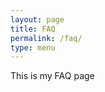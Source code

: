 ```yaml
---
layout: page
title: FAQ
permalink: /faq/
type: menu
---
```


<head>
  <meta charset="utf-8">
  <meta http-equiv="X-UA-Compatible" content="IE=edge">
  <meta name="viewport" content="width=device-width, initial-scale=1">

  <title>{% if page.title %}{{ page.title }}{% else %}{{ site.title }}{% endif %}</title>
  <link rel="icon" href="../images/me.png" type="image/x-icon">
  <meta name="description" content="{% if page.excerpt %}{{ page.excerpt | strip_html | strip_newlines | truncate: 160 }}{% else %}{{ site.description }}{% endif %}">

  <link rel="stylesheet" href="{{ "/css/main.css" | prepend: site.baseurl }}">
<!--   <link rel="stylesheet" href="{{ "/css/style.css" | prepend: site.baseurl }}">
  <link rel="stylesheet" href="{{ "/css/animate.css" | prepend: site.baseurl }}"> -->
  <link rel="canonical" href="{{ page.url | replace:'index.html','' | prepend: site.baseurl | prepend: site.url }}">
  <link rel="alternate" type="application/rss+xml" title="{{ site.title }}" href="{{ "/feed.xml" | prepend: site.baseurl | prepend: site.url }}" />
</head>


This is my FAQ page
